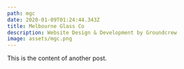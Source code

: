 ```yaml
---
path: mgc
date: 2020-01-09T01:24:44.343Z
title: Melbourne Glass Co
description: Website Design & Development by Groundcrew
image: assets/mgc.png
---
```

This is the content of another post.
